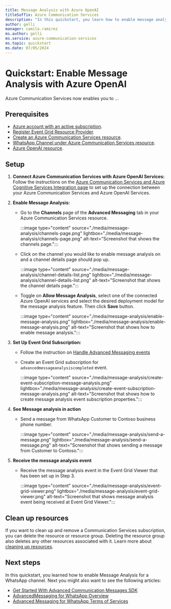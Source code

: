 ```yaml
---
title: Message Analysis with Azure OpenAI
titleSuffix: Azure Communication Services
description: "In this quickstart, you learn how to enable message analysis with Azure OpenAI"
author: gelli
manager: camilo.ramirez
ms.author: gelli
ms.service: azure-communication-services
ms.topic: quickstart 
ms.date: 07/05/2024
---
```


# Quickstart: Enable Message Analysis with Azure OpenAI

Azure Communication Services now enables you to ...

## Prerequisites

- [Azure account with an active subscription](https://azure.microsoft.com/free/?WT.mc_id=A261C142F).
- [Register Event Grid Resource Provider](../../sms/handle-sms-events.md#register-an-event-grid-resource-provider).
- [Create an Azure Communication Services resource](../../create-communication-resource.md).
- [WhatsApp Channel under Azure Communication Services resource](../whatsapp/connect-whatsapp-business-account.md).
- [Azure OpenAI resource](../../../../ai-services/openai/how-to/create-resource.md).

## Setup

1. **Connect Azure Communication Services with Azure OpenAI Services:**
   Follow the instructions on the [Azure Communication Services and Azure Cognitive Services Integration page](../../../../communication-services/concepts/call-automation/azure-communication-services-azure-cognitive-services-integration) to set up the connection between your Azure Communication Services and Azure OpenAI Services.

2. **Enable Message Analysis:**
   - Go to the **Channels** page of the **Advanced Messaging** tab in your Azure Communication Services resource.

     :::image type="content" source="./media/message-analysis/channels-page.png" lightbox="./media/message-analysis/channels-page.png" alt-text="Screenshot that shows the channels page.":::
   

   - Click on the channel you would like to enable message analysis on and a channel details page should pop up.

     :::image type="content" source="./media/message-analysis/channel-details-list.png" lightbox="./media/message-analysis/channel-details-list.png" alt-text="Screenshot that shows the channel details page.":::


   - Toggle on **Allow Message Analysis**, select one of the connected Azure OpenAI services and select the desired deployment model for the message analysis feature. Then click **Save** button.

     :::image type="content" source="./media/message-analysis/enable-message-analysis.png" lightbox="./media/message-analysis/enable-message-analysis.png" alt-text="Screenshot that shows how to enable message analysis.":::


3. **Set Up Event Grid Subscription:**
   - Follow the instruction on [Handle Advanced Messaging events](../whatsapp/handle-advanced-messaging-events.md)
   - Create an Event Grid subscription for `advancedmessageanalysiscompleted` event.
      
      :::image type="content" source="./media/message-analysis/create-event-subscription-message-analysis.png" lightbox="./media/message-analysis/create-event-subscription-message-analysis.png" alt-text="Screenshot that shows how to create message analysis event subscription properties.":::
      
4. **See Message analysis in action**
   - Send a message from WhatsApp Customer to Contoso business phone number.
   
      :::image type="content" source="./media/message-analysis/send-a-message.png" lightbox="./media/message-analysis/send-a-message.png" alt-text="Screenshot that shows sending a message from Customer to Contoso.":::

5. **Receive the message analysis event**
   - Receive the message analysis event in the Event Grid Viewer that has been set up in Step 3.

      :::image type="content" source="./media/message-analysis/event-grid-viewer.png" lightbox="./media/message-analysis/event-grid-viewer.png" alt-text="Screenshot that shows message analysis event being received at Event Grid Viewer.":::

## Clean up resources

If you want to clean up and remove a Communication Services subscription, you can delete the resource or resource group. Deleting the resource group also deletes any other resources associated with it. Learn more about [cleaning up resources](../../create-communication-resource.md#clean-up-resources).


## Next steps

In this quickstart, you learned how to enable Message Analysis for a WhatsApp channel. Next you might also want to see the following articles:

- [Get Started With Advanced Communication Messages SDK](./get-started.md)
- [AdvancedMessaging for WhatsApp Overview](../../../concepts/advanced-messaging/whatsapp/whatsapp-overview.md)
- [Advanced Messaging for WhatsApp Terms of Services](../../../concepts/advanced-messaging/whatsapp/whatsapp-terms-of-service.md)


